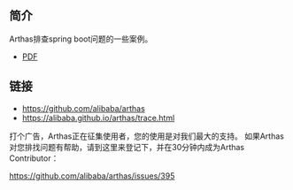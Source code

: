 ## 简介

Arthas排查spring boot问题的一些案例。

* [PDF](当SpringBoot遇上Arthas-深入细节和排查问题的实践.pdf)


## 链接

* https://github.com/alibaba/arthas
* https://alibaba.github.io/arthas/trace.html

打个广告，Arthas正在征集使用者，您的使用是对我们最大的支持。
如果Arthas对您排找问题有帮助，请到这里来登记下，并在30分钟内成为Arthas Contributor：

https://github.com/alibaba/arthas/issues/395

